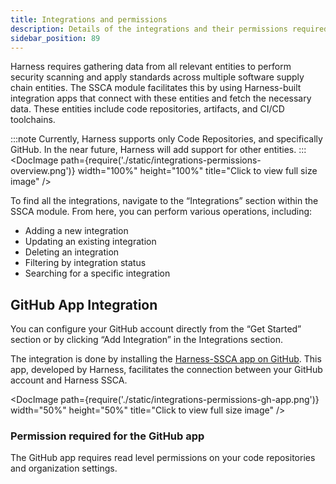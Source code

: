 ```yaml
---
title: Integrations and permissions
description: Details of the integrations and their permissions required
sidebar_position: 89
---
```


Harness requires gathering data from all relevant entities to perform security scanning and apply standards across multiple software supply chain entities. The SSCA module facilitates this by using Harness-built integration apps that connect with these entities and fetch the necessary data. These entities include code repositories, artifacts, and CI/CD toolchains. 

:::note
Currently, Harness supports only Code Repositories, and specifically GitHub. In the near future, Harness will add support for other entities.
:::
<DocImage path={require('./static/integrations-permissions-overview.png')} width="100%" height="100%" title="Click to view full size image" />

To find all the integrations, navigate to the “Integrations” section within the SSCA module. From here, you can perform various operations, including:



* Adding a new integration
* Updating an existing integration
* Deleting an integration
* Filtering by integration status
* Searching for a specific integration


## GitHub App Integration

You can configure your GitHub account directly from the “Get Started” section or by clicking “Add Integration” in the Integrations section.

The integration is done by installing the [Harness-SSCA app on GitHub](https://github.com/apps/harness-ssca). This app, developed by Harness, facilitates the connection between your GitHub account and Harness SSCA.
    

<DocImage path={require('./static/integrations-permissions-gh-app.png')} width="50%" height="50%" title="Click to view full size image" />


### Permission required for the GitHub app

The GitHub app requires read level permissions on your code repositories and organization settings.
